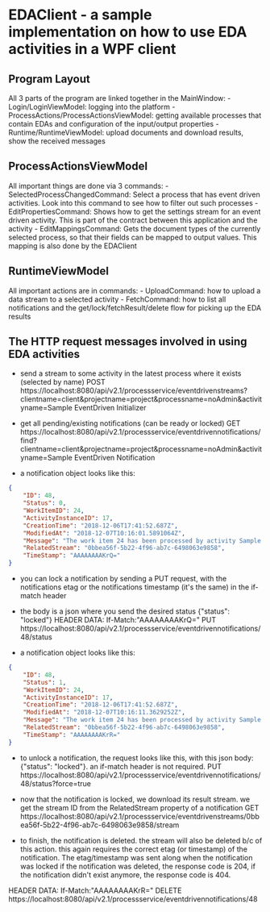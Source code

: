 # EDAClient - a sample implementation on how to use EDA activities in a WPF client

## Program Layout

All 3 parts of the program are linked together in the MainWindow:
	- Login/LoginViewModel: logging into the platform
	- ProcessActions/ProcessActionsViewModel: getting available processes that contain EDAs and configuration of the input/output properties
	- Runtime/RuntimeViewModel: upload documents and download results, show the received messages

## ProcessActionsViewModel

All important things are done via 3 commands:
	- SelectedProcessChangedCommand: Select a process that has event driven activities. Look into this command to see how to filter out such processes
	- EditPropertiesCommand: Shows how to get the settings stream for an event driven activity. This is part of the contract between this application and the activity
	- EditMappingsCommand: Gets the document types of the currently selected process, so that their fields can be mapped to output values. This mapping is also done by the EDAClient

## RuntimeViewModel

All important actions are in commands:
	- UploadCommand: how to upload a data stream to a selected activity
	- FetchCommand: how to list all notifications and the get/lock/fetchResult/delete flow for picking up the EDA results


## The HTTP request messages involved in using EDA activities

- send a stream to some activity in the latest process where it exists (selected by name)
POST https://localhost:8080/api/v2.1/processservice/eventdrivenstreams?clientname=client&projectname=project&processname=noAdmin&activityname=Sample EventDriven Initializer

- get all pending/existing notifications (can be ready or locked)
GET https://localhost:8080/api/v2.1/processservice/eventdrivennotifications/find?clientname=client&projectname=project&processname=noAdmin&activityname=Sample EventDriven Notification

- a notification object looks like this:
```json
{
	"ID": 48,
	"Status": 0,
	"WorkItemID": 24,
	"ActivityInstanceID": 17,
	"CreationTime": "2018-12-06T17:41:52.687Z",
	"ModifiedAt": "2018-12-07T10:16:01.5891064Z",
	"Message": "The work item 24 has been processed by activity Sample EventDriven Notification",
	"RelatedStream": "0bbea56f-5b22-4f96-ab7c-6498063e9858",
	"TimeStamp": "AAAAAAAAKrQ="
}
```


- you can lock a notification by sending a PUT request, with the notifications etag or the notifications timestamp (it's the same) in the if-match header
-  the body is a json where you send the desired status {"status": "locked"}
HEADER DATA: If-Match:"AAAAAAAAKrQ="
PUT https://localhost:8080/api/v2.1/processservice/eventdrivennotifications/48/status


- a notification object looks like this:
```json
{
	"ID": 48,
	"Status": 1,
	"WorkItemID": 24,
	"ActivityInstanceID": 17,
	"CreationTime": "2018-12-06T17:41:52.687Z",
	"ModifiedAt": "2018-12-07T10:16:11.3629252Z",
	"Message": "The work item 24 has been processed by activity Sample EventDriven Notification",
	"RelatedStream": "0bbea56f-5b22-4f96-ab7c-6498063e9858",
	"TimeStamp": "AAAAAAAAKrR="
}
```

- to unlock a notification, the request looks like this, with this json body: {"status": "locked"}. an if-match header is not required.
PUT https://localhost:8080/api/v2.1/processservice/eventdrivennotifications/48/status?force=true

- now that the notification is locked, we download its result stream. we get the stream ID from the RelatedStream property of a notification
GET https://localhost:8080/api/v2.1/processservice/eventdrivenstreams/0bbea56f-5b22-4f96-ab7c-6498063e9858/stream

- to finish, the notification is deleted. the stream will also be deleted b/c of this action.
this again requires the correct etag (or timestamp) of the notification. The etag/timestamp was sent along when the notification was locked
if the notification was deleted, the response code is 204, if the notification didn't exist anymore, the response code is 404.

HEADER DATA: If-Match:"AAAAAAAAKrR="
DELETE https://localhost:8080/api/v2.1/processservice/eventdrivennotifications/48